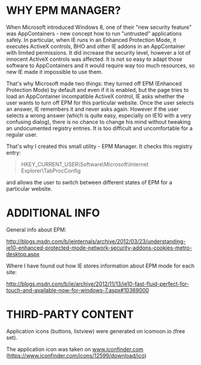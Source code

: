 # WHY EPM MANAGER?

When Microsoft introduced Windows 8, one of their "new security feature" was AppContainers - new concept how to run "untrusted" applications safely. In particular, when IE runs in an Enhanced Protection Mode, it executes ActiveX controls, BHO and other IE addons in an AppContainer with limited permissions. It did increase the security level, however a lot of innocent ActiveX controls was affected. It is not so easy to adapt those software to AppContainers and it would require way too much resources, so new IE made it impossible to use them. 

That's why Microsoft made two things: they turned off EPM (Enhanced Protection Mode) by default and even if it is enabled, but the page tries to load an AppContainer incompatible ActiveX control, IE asks whether the user wants to turn off EPM for this particular website. Once the user selects an answer, IE remembers it and never asks again. However if the user selects a wrong answer (which is quite easy, especially on IE10 with a very confusing dialog), there is no chance to change his mind without tweaking an undocumented registry entries. It is too difficult and uncomfortable for a regular user. 

That's why I created this small utility - EPM Manager. It checks this registry entry:

> HKEY_CURRENT_USER\Software\Microsoft\Internet Explorer\TabProcConfig 

and allows the user to switch between different states of EPM for a particular website. 

# ADDITIONAL INFO

General info about EPM:

http://blogs.msdn.com/b/ieinternals/archive/2012/03/23/understanding-ie10-enhanced-protected-mode-network-security-addons-cookies-metro-desktop.aspx

Where I have found out how IE stores information about EPM mode for each site: 

http://blogs.msdn.com/b/ie/archive/2012/11/13/ie10-fast-fluid-perfect-for-touch-and-available-now-for-windows-7.aspx#10369000

# THIRD-PARTY CONTENT

Application icons (buttons, listview) were generated on icomoon.io (free set). 

The application icon was taken on www.iconfinder.com (https://www.iconfinder.com/icons/12599/download/ico)